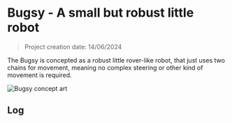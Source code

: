 # Bugsy - A small but robust little robot

> Project creation date: 14/06/2024  

The Bugsy is concepted as a robust little rover-like robot, that just uses two chains for movement, meaning no complex steering or other kind of movement is required.

![Bugsy concept art](./sketches/body_design.png)

## Log